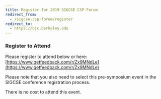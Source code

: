 ```yaml
---
title: Register for 2019 SIGCSE CSP Forum
redirect_from:
  - /sigcse-csp-forum/register
redirect_to:
  - https://bjc.berkeley.edu
---
```

 
### Register to Attend

Please register to attend below or here: [https://www.getfeedback.com/r/Zx9MNdLe](https://www.getfeedback.com/r/Zx9MNdLe)

Please note that you also need to select this pre-symposium event in the SIGCSE conference registration process.

There is no cost to attend this event.
